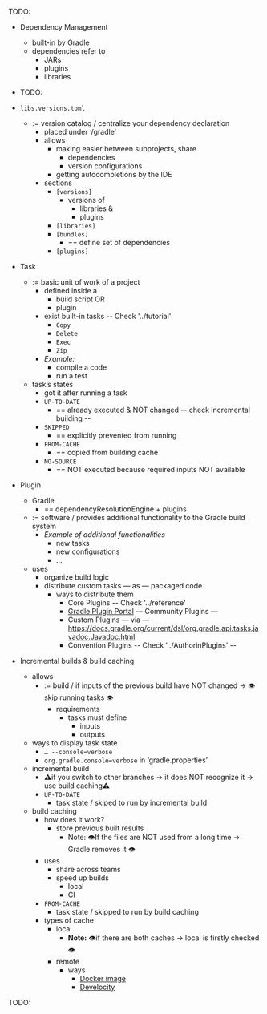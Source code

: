 TODO:

* Dependency Management
  * built-in by Gradle
  * dependencies refer to
    * JARs
    * plugins
    * libraries

* TODO:

* `libs.versions.toml`
  * := version catalog / centralize your dependency declaration
    * placed under ‘/gradle’
    * allows
      * making easier between subprojects, share
        * dependencies
        * version configurations
      * getting autocompletions by the IDE
    * sections
      * `[versions]`
        * versions of
          * libraries &
          * plugins
      * `[libraries]`
      * `[bundles]`
        * == define set of dependencies
      * `[plugins]`

* Task
  * := basic unit of work of a project
    * defined inside a
      * build script OR
      * plugin
    * exist built-in tasks -- Check '../tutorial'
      * `Copy`
      * `Delete`
      * `Exec`
      * `Zip`
    * *Example:*
      * compile a code
      * run a test
  * task’s states
    * got it after running a task
    * `UP-TO-DATE`
      * == already executed & NOT changed  -- check incremental building --
    * `SKIPPED`
      * == explicitly prevented from running
    * `FROM-CACHE`
      * == copied from building cache
    * `NO-SOURCE`
      * == NOT executed because required inputs NOT available

* Plugin
  * Gradle
    * == dependencyResolutionEngine + plugins
  * := software / provides additional functionality to the Gradle build system
    * *Example of additional functionalities*
      * new tasks
      * new configurations
      * …
  * uses
    * organize build logic
    * distribute custom tasks — as — packaged code
      * ways to distribute them
        * Core Plugins  -- Check '../reference'
        * [Gradle Plugin Portal](https://plugins.gradle.org/) — Community Plugins —
        * Custom Plugins — via — https://docs.gradle.org/current/dsl/org.gradle.api.tasks.javadoc.Javadoc.html
        * Convention Plugins  -- Check '../AuthorinPlugins' --

* Incremental builds & build caching
  * allows
    * := build / if inputs of the previous build have NOT changed → 👁️ skip running tasks 👁️
      * requirements
        * tasks must define
          * inputs
          * outputs
  * ways to display task state
    * `… --console=verbose`
    * `org.gradle.console=verbose` in ‘gradle.properties’
  * incremental build
    * ⚠️if you switch to other branches → it does NOT recognize it → use build caching⚠️
    * `UP-TO-DATE`
      * task state /  skiped to run by incremental build
  * build caching
    * how does it work?
      * store previous built results
        * Note: 👁️If the files are NOT used from a long time → Gradle removes it 👁️
    * uses
      * share across teams
      * speed up builds
        * local
        * CI
    * `FROM-CACHE`
      * task state /  skipped to run by build caching
    * types of cache
      * local
        * **Note:** 👁️if there are both caches → local is firstly checked👁️
      * remote
        * ways
          * [Docker image](https://hub.docker.com/r/gradle/build-cache-node)
          * [Develocity](https://gradle.com/gradle-enterprise-solutions/build-cache/)

TODO:
